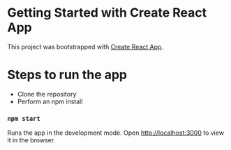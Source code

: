 # Getting Started with Create React App

This project was bootstrapped with [Create React App](https://github.com/facebook/create-react-app).

# Steps to run the app

- Clone the repository
- Perform an npm install

### `npm start`

Runs the app in the development mode.
Open [http://localhost:3000](http://localhost:3000) to view it in the browser.
